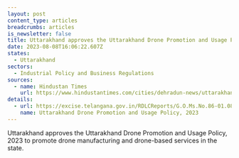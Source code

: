 ```yaml
---
layout: post
content_type: articles
breadcrumbs: articles
is_newsletter: false
title: Uttarakhand approves the Uttarakhand Drone Promotion and Usage Policy, 2023
date: 2023-08-08T16:06:22.607Z
states:
  - Uttarakhand
sectors:
  - Industrial Policy and Business Regulations
sources:
  - name: Hindustan Times
    url: https://www.hindustantimes.com/cities/dehradun-news/uttarakhand-cabinet-approves-mussoorie-as-separate-tehsil-focuses-on-environmental-protection-and-development-101691150151580.html
details:
  - url: https://excise.telangana.gov.in/RDLCReports/G.O.Ms.No.86-01.08.2023-Notification.pdf
    name: Uttarakhand Drone Promotion and Usage Policy, 2023
---
```

Uttarakhand approves the Uttarakhand Drone Promotion and Usage Policy, 2023 to promote drone manufacturing and drone-based services in the state.
